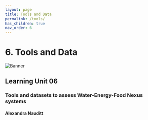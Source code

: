 ```yaml
---
layout: page
title: Tools and Data
permalink: /tools/
has_children: true
nav_order: 6
---
```

# **6. Tools and Data**

![Banner](/water-dimensions.png)

## Learning Unit 06
### Tools and datasets to assess Water-Energy-Food Nexus systems
#### Alexandra Nauditt 
<br/> <br/>
